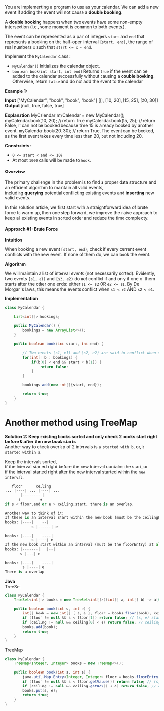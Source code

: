 You are implementing a program to use as your calendar. We can add a new event if adding the event will not cause a **double booking**.

A **double booking** happens when two events have some non-empty intersection (i.e., some moment is common to both events.).

The event can be represented as a pair of integers `start` and `end` that represents a booking on the half-open interval `[start, end)`, the range of real numbers `x` such that `start <= x < end`.

Implement the `MyCalendar` class:

- `MyCalendar()` Initializes the calendar object.
- `boolean book(int start, int end)` Returns `true` if the event can be added to the calendar successfully without causing a **double booking**. Otherwise, return `false` and do not add the event to the calendar.

**Example 1:**

**Input**
["MyCalendar", "book", "book", "book"]
[[], [10, 20], [15, 25], [20, 30]]
**Output**
[null, true, false, true]

**Explanation**
MyCalendar myCalendar = new MyCalendar();
myCalendar.book(10, 20); // return True
myCalendar.book(15, 25); // return False, It can not be booked because time 15 is already booked by another event.
myCalendar.book(20, 30); // return True, The event can be booked, as the first event takes every time less than 20, but not including 20.

**Constraints:**

- `0 <= start < end <= 109`
- At most `1000` calls will be made to `book`.

#### Overview

The primary challenge in this problem is to find a proper data structure and an efficient algorithm to maintain all valid events, including **querying** potential conflicting existing events and **inserting** new valid events.

In this solution article, we first start with a straightforward idea of brute force to warm up, then one step forward, we improve the naive approach to keep all existing events in sorted order and reduce the time complexity.

#### Approach #1: Brute Force

**Intuition**

When booking a new event `[start, end)`, check if every current event conflicts with the new event. If none of them do, we can book the event.

**Algorithm**

We will maintain a list of interval _events_ (not necessarily sorted). Evidently, two events `[s1, e1)` and `[s2, e2)` do _not_ conflict if and only if one of them starts after the other one ends: either `e1 <= s2` OR `e2 <= s1`. By De Morgan's laws, this means the events conflict when `s1 < e2` AND `s2 < e1`.

**Implementation**

```java
class MyCalendar {

    List<int[]> bookings;
    
    public MyCalendar() {
        bookings = new ArrayList<>();
    }
    
    public boolean book(int start, int end) {
        
        // Two events (s1, e1) and (s2, e2) are said to conflict when s1 < e2 and s2 < e1
        for(int[] b : bookings) {
            if(b[0] < end && start < b[1]) {
                return false;
            }
        }
        
        bookings.add(new int[]{start, end});
        
        return true;
    }
}
```

# Another method using TreeMap

**Solution 2: Keep existing books sorted and only check 2 books start right before & after the new book starts**  
Another way to check overlap of 2 intervals is `a started with b`, or, `b started within a`.

Keep the intervals sorted,  
if the interval started right before the new interval contains the start, or  
if the interval started right after the new interval started within the `new interval`.

```python
   floor      ceiling
... |----| ... |----| ...
       |---------|
      s         e
if s < floor.end or e > ceiling.start, there is an overlap.

Another way to think of it:
If there is an interval start within the new book (must be the ceilingEntry) at all, or
books: |----|   |--|
            s |------| e

books: |----|   |----|
            s |----| e
If the new book start within an interval (must be the floorEntry) at all
books: |-------|   |--|
       s |---| e

books: |----|   |----|
        s |----| e
There is a overlap 
```

**Java**  
TreeSet

```java
class MyCalendar {
    TreeSet<int[]> books = new TreeSet<int[]>((int[] a, int[] b) -> a[0] - b[0]);

    public boolean book(int s, int e) {
        int[] book = new int[] { s, e }, floor = books.floor(book), ceiling = books.ceiling(book);
        if (floor != null && s < floor[1]) return false; // (s, e) start within floor
        if (ceiling != null && ceiling[0] < e) return false; // ceiling start within (s, e)
        books.add(book);
        return true;
    }
}
```

TreeMap

```java
class MyCalendar {
    TreeMap<Integer, Integer> books = new TreeMap<>();

    public boolean book(int s, int e) {
        java.util.Map.Entry<Integer, Integer> floor = books.floorEntry(s), ceiling = books.ceilingEntry(s);
        if (floor != null && s < floor.getValue()) return false; // (s, e) start within floor
        if (ceiling != null && ceiling.getKey() < e) return false; // ceiling start within (s, e)
        books.put(s, e);
        return true;
    }
}
```
